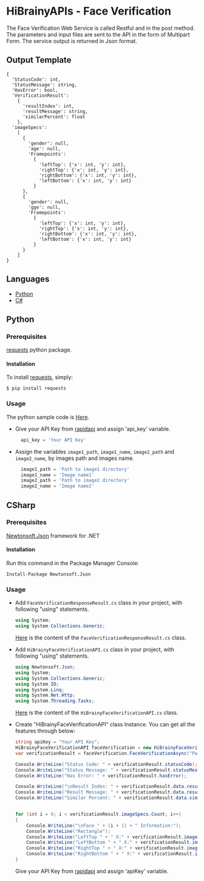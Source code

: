 # HiBrainyAPIs - Face Verification
The Face Verification Web Service is called Restful and in the post method. The parameters and input files are sent to the API in the form of Multipart Form. The service output is returned in Json format.

## Output Template

```
{
  'StatusCode': int, 
  'StatusMessage': string, 
  'HasError': bool, 
  'VerificationResult': 
    {
      'resultIndex': int, 
      'resultMessage': string, 
      'similarPercent': float
    }, 
  'imageSpecs': 
    [
      {
        'gender': null, 
        'age': null, 
        'Framepoints': 
          {
            'leftTop': {'x': int, 'y': int}, 
            'rightTop': {'x': int, 'y': int}, 
            'rightBottom': {'x': int, 'y': int}, 
            'leftBottom': {'x': int, 'y': int}
          }
      }, 
      {
        'gender': null, 
        'gge': null, 
        'Framepoints': 
          {
            'leftTop': {'x': int, 'y': int}, 
            'rightTop': {'x': int, 'y': int}, 
            'rightBottom': {'x': int, 'y': int}, 
            'leftBottom': {'x': int, 'y': int}
          }
      }
    ]
}

```

## Languages
  * [Python](#python)
  * [C#](#csharp)

## Python

### Prerequisites
  [requests](https://pypi.org/project/requests/) python package.

#### Installation
To install [requests](https://pypi.org/project/requests/), simply:
 ```
 $ pip install requests
 ```

### Usage
The python sample code is [Here](Python/FaceVerification.py).  

* Give your API Key from [rapidapi](https://rapidapi.com/HiBrainy/api/face-recognition4) and assign 'api_key' variable.

  ```python
    api_key = 'Your API Key'
  ```

* Assign the variables `image1_path`, `image1_name`, `image2_path` and `image2_name`, by images path and images name.  
  ```python
    image1_path = 'Path to image1 directory'
    image1_name = 'Image name1'
    image2_path = 'Path to image2 directory'
    image2_name = 'Image name2'
  ```

## CSharp  

### Prerequisites
 [Newtonsoft.Json](https://www.nuget.org/packages/Newtonsoft.Json/) framework for .NET    

#### Installation
Run this command in the Package Manager Console:  
``` 
Install-Package Newtonsoft.Json
```

### Usage

 * Add `FaceVerificationResponseResult.cs` class in your project, with following "using" statements.  
   ```c#
   using System;
   using System.Collections.Generic;
   ```
   [Here](CSharp/FaceVerificationResponseResult.cs) is the content of the `FaceVerificationResponseResult.cs` class. 

 * Add `HiBrainyFaceVerificationAPI.cs` class in your project, with following "using" statements.  
   ```c#
   using Newtonsoft.Json;
   using System;
   using System.Collections.Generic;
   using System.IO;
   using System.Linq;
   using System.Net.Http;
   using System.Threading.Tasks;
   ```
   [Here](CSharp/HiBrainyFaceVerificationAPI.cs) is the content of the `HiBrainyFaceVerificationAPI.cs` class.
  
  * Create "HiBrainyFaceVerificationAPI" class Instance. You can get all the features through below:  
 
    ```c#
	string apiKey = "Your API Key";
	HiBrainyFaceVerificationAPI faceVerification = new HiBrainyFaceVerificationAPI(apiKey);
	var verificationResult = faceVerification.FaceVerificationAsync("Path to image1", "Path to image2").Result;
	
	Console.WriteLine("Status Code: " + verificationResult.statusCode);
	Console.WriteLine("Status Message: " + verificationResult.statusMessage);
	Console.WriteLine("Has Error: " + verificationResult.hasError);

	Console.WriteLine("\nResult Index: " + verificationResult.data.resultIndex);
	Console.WriteLine("Result Message: " + verificationResult.data.resultMessage);
	Console.WriteLine("Similar Percent: " + verificationResult.data.similarPercent);


	for (int i = 0; i < verificationResult.imageSpecs.Count; i++)
	{
		Console.WriteLine("\nFace " + (i + 1) + " Information:");
		Console.WriteLine("Rectangle");
		Console.WriteLine("LeftTop " + " X:" + verificationResult.imageSpecs[i].rectpoints.leftTop.x + " Y:" + verificationResult.imageSpecs[i].rectpoints.leftTop.y);
		Console.WriteLine("LeftBottom " + " X:" + verificationResult.imageSpecs[i].rectpoints.leftBottom.x + " Y:" + verificationResult.imageSpecs[i].rectpoints.leftBottom.y);
		Console.WriteLine("RightTop " + " X:" + verificationResult.imageSpecs[i].rectpoints.rightTop.x + " Y:" + verificationResult.imageSpecs[i].rectpoints.rightTop.y);
		Console.WriteLine("RightBottom " + " X:" + verificationResult.imageSpecs[i].rectpoints.rightBottom.x + " Y:" + verificationResult.imageSpecs[i].rectpoints.rightBottom.y + "\n");
	}
    ```
	Give your API Key from [rapidapi](https://rapidapi.com/HiBrainy/api/face-recognition4) and assign 'apiKey' variable.
